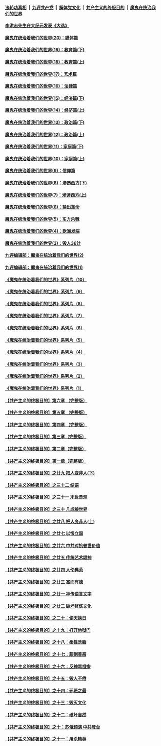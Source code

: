 

####  [法轮功真相](../../../../basic/blob/master/README.md?t=11100302) &nbsp;|&nbsp; [九评共产党](../../../../9ping.md/blob/master/README.md?t=11100302) &nbsp;|&nbsp; [解体党文化](../../../../jtdwh.md/blob/master/README.md?t=11100302)  &nbsp;|&nbsp; [共产主义的终极目的](../../../../gczydzjmd.md/blob/master/README.md?t=11100302) &nbsp;|&nbsp; [魔鬼在统治我们的世界](../../../../mgztzwmdsj.md/blob/master/README.md?t=11100302) 

#### [李洪志先生在大纪元发表《大选》](../pages/nsc422/n12534746.md?t=11100302) 

#### [魔鬼在统治着我们的世界(20)：媒体篇](../pages/nsc422/n10586579.md?t=11100302) 

#### [魔鬼在统治着我们的世界(19)：教育篇(下)](../pages/nsc422/n10564808.md?t=11100302) 

#### [魔鬼在统治着我们的世界(18)：教育篇(上)](../pages/nsc422/n10526970.md?t=11100302) 

#### [魔鬼在统治着我们的世界(17)：艺术篇](../pages/nsc422/n10499093.md?t=11100302) 

#### [魔鬼在统治着我们的世界(16)：法律篇](../pages/nsc422/n10485969.md?t=11100302) 

#### [魔鬼在统治着我们的世界(15)：经济篇(下)](../pages/nsc422/n10469975.md?t=11100302) 

#### [魔鬼在统治着我们的世界(14)：经济篇(上)](../pages/nsc422/n10457370.md?t=11100302) 

#### [魔鬼在统治着我们的世界(13)：政治篇(下)](../pages/nsc422/n10448270.md?t=11100302) 

#### [魔鬼在统治着我们的世界(12)：政治篇(上)](../pages/nsc422/n10444576.md?t=11100302) 

#### [魔鬼在统治着我们的世界(11)：家庭篇(下)](../pages/nsc422/n10440961.md?t=11100302) 

#### [魔鬼在统治着我们的世界(10)：家庭篇(上)](../pages/nsc422/n10435448.md?t=11100302) 

#### [魔鬼在统治着我们的世界(9)：信仰篇](../pages/nsc422/n10432159.md?t=11100302) 

#### [魔鬼在统治着我们的世界(8)：渗透西方(下)](../pages/nsc422/n10429603.md?t=11100302) 

#### [魔鬼在统治着我们的世界(7)：渗透西方(上)](../pages/nsc422/n10426013.md?t=11100302) 

#### [魔鬼在统治着我们的世界(6)：输出革命](../pages/nsc422/n10421536.md?t=11100302) 

#### [魔鬼在统治着我们的世界(5)：东方杀戮](../pages/nsc422/n10417707.md?t=11100302) 

#### [魔鬼在统治着我们的世界(4)：欧洲发端](../pages/nsc422/n10414890.md?t=11100302) 

#### [魔鬼在统治着我们的世界(3)：毁人36计](../pages/nsc422/n10411583.md?t=11100302) 

#### [九评编辑部：魔鬼在统治着我们的世界(2)](../pages/nsc422/n10410036.md?t=11100302) 

#### [九评编辑部：魔鬼在统治着我们的世界(1)](../pages/nsc422/n10406825.md?t=11100302) 

#### [《魔鬼在统治着我们的世界》系列片（10）](../pages/nsc422/n12292670.md?t=11100302) 

#### [《魔鬼在统治着我们的世界》系列片（9）](../pages/nsc422/n12290859.md?t=11100302) 

#### [《魔鬼在统治着我们的世界》系列片（8）](../pages/nsc422/n12287445.md?t=11100302) 

#### [《魔鬼在统治着我们的世界》系列片（7）](../pages/nsc422/n12283425.md?t=11100302) 

#### [《魔鬼在统治着我们的世界》系列片（6）](../pages/nsc422/n12282314.md?t=11100302) 

#### [《魔鬼在统治着我们的世界》系列片（5）](../pages/nsc422/n12281419.md?t=11100302) 

#### [《魔鬼在统治着我们的世界》系列片（4）](../pages/nsc422/n12274024.md?t=11100302) 

#### [《魔鬼在统治着我们的世界》系列片（3）](../pages/nsc422/n12271322.md?t=11100302) 

#### [《魔鬼在统治着我们的世界》系列片（2）](../pages/nsc422/n12269049.md?t=11100302) 

#### [《魔鬼在统治着我们的世界》系列片（1）](../pages/nsc422/n12267575.md?t=11100302) 

#### [【共产主义的终极目的】第六章 （完整版）](../pages/nsc422/n11428913.md?t=11100302) 

#### [【共产主义的终极目的】第五章 （完整版）](../pages/nsc422/n11428912.md?t=11100302) 

#### [【共产主义的终极目的】第四章 （完整版）](../pages/nsc422/n11428907.md?t=11100302) 

#### [【共产主义的终极目的】第三章（完整版）](../pages/nsc422/n11428848.md?t=11100302) 

#### [【共产主义的终极目的】第二章（完整版）](../pages/nsc422/n11428831.md?t=11100302) 

#### [【共产主义的终极目的】第一章（完整版）](../pages/nsc422/n11417651.md?t=11100302) 

#### [【共产主义的终极目的】之廿九 把人变非人(下)](../pages/nsc422/n11344140.md?t=11100302) 

#### [【共产主义的终极目的】之三十二 结语](../pages/nsc422/n11360535.md?t=11100302) 

#### [【共产主义的终极目的】之三十一 末世景观](../pages/nsc422/n11351129.md?t=11100302) 

#### [【共产主义的终极目的】之三十 几成狼世界](../pages/nsc422/n11348280.md?t=11100302) 

#### [【共产主义的终极目的】之廿八 把人变非人(上)](../pages/nsc422/n11340492.md?t=11100302) 

#### [【共产主义的终极目的】之廿七 以恨立国](../pages/nsc422/n11336944.md?t=11100302) 

#### [【共产主义的终极目的】之廿六 中共对抗普世价值](../pages/nsc422/n11324785.md?t=11100302) 

#### [【共产主义的终极目的】之廿五 传统艺术颂神](../pages/nsc422/n11296396.md?t=11100302) 

#### [【共产主义的终极目的】之廿四 人伦典范](../pages/nsc422/n11296397.md?t=11100302) 

#### [【共产主义的终极目的】之廿三 富而有德](../pages/nsc422/n11283598.md?t=11100302) 

#### [【共产主义的终极目的】之廿一 神传语言文字](../pages/nsc422/n11263265.md?t=11100302) 

#### [【共产主义的终极目的】之廿二 破坏修炼文化](../pages/nsc422/n11245728.md?t=11100302) 

#### [【共产主义的终极目的】之二十：偷天换日](../pages/nsc422/n11238846.md?t=11100302) 

#### [【共产主义的终极目的】之十九：打开地狱门](../pages/nsc422/n11206376.md?t=11100302) 

#### [【共产主义的终极目的】之十八：柔性洗脑](../pages/nsc422/n11199994.md?t=11100302) 

#### [【共产主义的终极目的】之十七：颠倒善恶](../pages/nsc422/n11179782.md?t=11100302) 

#### [【共产主义的终极目的】之十六：反神骂祖宗](../pages/nsc422/n11166798.md?t=11100302) 

#### [【共产主义的终极目的】之十五：毁人不倦](../pages/nsc422/n11166792.md?t=11100302) 

#### [【共产主义的终极目的】之十四：邪恶之最](../pages/nsc422/n11150249.md?t=11100302) 

#### [【共产主义的终极目的】之十三：毁灭文化](../pages/nsc422/n11135227.md?t=11100302) 

#### [【共产主义的终极目的】之十二：破坏自然](../pages/nsc422/n11135214.md?t=11100302) 

#### [【共产主义的终极目的】之十：苏俄预演 中共登台](../pages/nsc422/n11118424.md?t=11100302) 

#### [【共产主义的终极目的】之十一：屠杀精英](../pages/nsc422/n11118442.md?t=11100302) 

